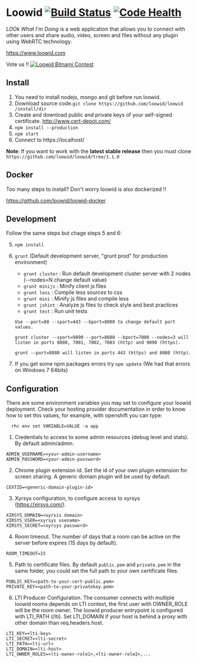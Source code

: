 # Loowid [![Build Status](https://travis-ci.org/loowid/loowid.svg?branch=master)](https://travis-ci.org/loowid/loowid) [![Code Health](https://landscape.io/github/loowid/loowid/master/landscape.svg?style=flat)](https://landscape.io/github/loowid/loowid/master)


*LOOk What I'm Doing* is a web application that allows you to connect with other users and share audio, video, screen and files without any plugin using WebRTC technology.

https://www.loowid.com

Vote us !! [![Loowid Bitnami Contest](https://d33np9n32j53g7.cloudfront.net/assets/stacks/loowid/img/loowid-module-20caa0b9cc4fc99d7b5929ab83f8418f.png)](https://bitnami.com/stack/loowid?utm_source=bitnami&utm_medium=badge&utm_term=loowid&utm_campaign=Application%2BContest)

  
## Install

  1. You need to install nodejs, mongo and git before run loowid.
  2. Download source code.`
      git clone https://github.com/loowid/loowid /install/dir
`
  3. Create and download public and private keys of your self-signed certificate.
      http://www.cert-depot.com/
  4. `npm install --production`
  5. `npm start`
  6. Connect to https://localhost/

**Note**: If you want to work with the **latest stable release** then you must clone `https://github.com/loowid/loowid/tree/1.1.0`

## Docker

  Too many steps to install? Don't worry loowid is also dockerized !!
  
  https://github.com/loowid/loowid-docker
  
## Development

  Follow the same steps but chage steps 5 and 6:
  
  5. `npm install`
  6. `grunt` (Default development server, "grunt prod" for production environment)
  
	 * `grunt cluster`	: Run default development cluster server with 2 nodes (--nodes=N change default value)
	 * `grunt minijs`	: Minify client js files
	 * `grunt less`		: Compile less sources to css
	 * `grunt mini`		: Minify js files and compile less
	 * `grunt jshint`	: Analyze js files to check style and best practices
	 * `grunt test`		: Run unit tests

	 ```
	 Use --port=80 --sport=443 --bport=8000 to change default port values.
	 ```
	 ```
	 grunt cluster --sport=9090 --port=8080 --bport=7000 --nodes=3 will listen in ports 8080, 7001, 7002, 7003 (http) and 9090 (https).
	 ```
	 ```
	 grunt --port=8080 will listen in ports 443 (https) and 8080 (http).
	 ```
   
  7. If you get some npm packages errors try `npm update` (We had that errors on Windows 7 64bits)
  
## Configuration


  There are some environment variables you may set to configure your loowid deployment. 
  Check your hosting provider documentation in order to know how to set this values, for example, with openshift you can type:
  ```
  	rhc env set VARIABLE=VALUE -a app
  ```
  1. Credentials to access to some admin resources (debug level and stats). By default admin/admin.

  ```
  ADMIN_USERNAME=<your-admin-username>
  ADMIN_PASSWORD=<your-admin-password>
  ```
  2. Chrome plugin extension id. Set the id of your own plugin extension for screen sharing. A generic domain plugin will be used by default.
  
  ```
  CEXTID=<generic-domain-plugin-id>
  ```
  3. Xyrsys configuration, to configure access to xyrsys (https://xirsys.com/).
  
  ```
  XIRSYS_DOMAIN=<xyrsis domain>
  XIRSYS_USER=<xyrsys usename>
  XIRSYS_SECRET=<xyrsys password>
  ```
  4. Room timeout. The number of days that a room can be active on the server before expires (15 days by default).

  ```
  ROOM_TIMEOUT=15
  ```
  5. Path to certificate files. By default `public.pem` and `private.pem` in the same folder, you could set the full path to your own certificate files.

  ```
  PUBLIC_KEY=<path-to-your-cert-public.pem>
  PRIVATE_KEY=<path-to-your-privatekey.pem>
  ```

  6. LTI Producer Configuration. The consumer connects with multiple loowid rooms depends on LTI context, the first user with OWNER_ROLE will be the room owner. 
  The loowid producer entrypoint is configured with LTI_PATH (/lti). Set LTI_DOMAIN if your host is behind a proxy with other domain than req.headers.host. 

  ```
  LTI_KEY=<lti-key>
  LTI_SECRET=<lti-secret>
  LTI_PATH=<lti-url>
  LTI_DOMAIN=<lti-host>
  LTI_OWNER_ROLES=<lti-owner-role1>,<lti-owner-role2>,...
  ```


